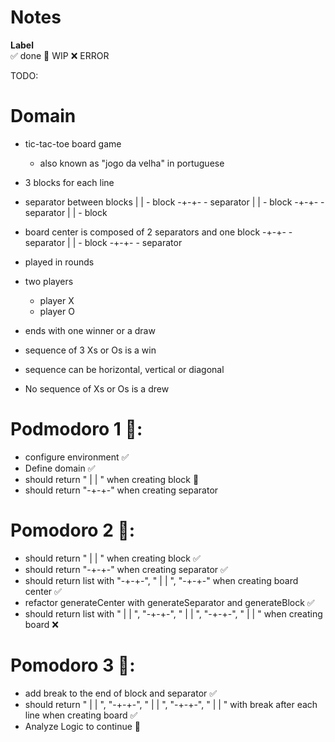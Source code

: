 # Notes

**Label**  
✅ done 🚧 WIP ❌ ERROR  

TODO:

# Domain
- tic-tac-toe board game 
    - also known as "jogo da velha" in portuguese
- 3 blocks for each line
- separator between blocks
    | |  - block
   -+-+- - separator
    | |  - block
   -+-+- - separator
    | |  - block

- board center is composed of 2 separators and one block 
   -+-+- - separator
    | |  - block
   -+-+- - separator

- played in rounds
- two players
    - player X
    - player O
- ends with one winner or a draw
- sequence of 3 Xs or Os is a win
- sequence can be horizontal, vertical or diagonal
- No sequence of Xs or Os is a drew

# Podmodoro 1 🍅:
- configure environment ✅
- Define domain ✅
- should return " | | " when creating block 🚧
- should return "-+-+-" when creating separator

# Pomodoro 2 🍅:
- should return " | | " when creating block ✅
- should return "-+-+-" when creating separator ✅
- should return list with "-+-+-", " | | ", "-+-+-" when creating board center ✅
- refactor generateCenter with generateSeparator and generateBlock ✅
- should return list with " | | ", "-+-+-", " | | ", "-+-+-", " | | " when creating board ❌

# Pomodoro 3 🍅:
- add break to the end of block and separator ✅
- should return " | | ", "-+-+-", " | | ", "-+-+-", " | | " with break after each line when creating board ✅
- Analyze Logic to continue 🚧